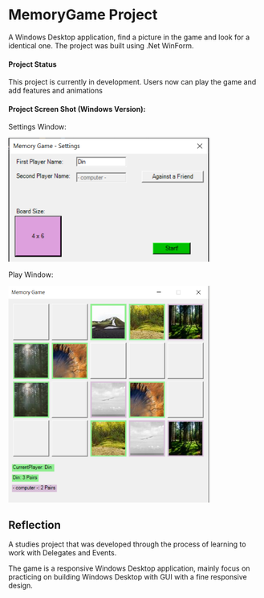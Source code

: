 # MemoryGame Project
A Windows Desktop application, find a picture in the game and look for a identical one.
The project was built using .Net WinForm.

#### Project Status
This project is currently in development. Users now can play the game and add features and animations

#### Project Screen Shot (Windows Version):
Settings Window:

<img src="https://github.com/DinYehoshua/MemoryGame/blob/main/SettingFormScreenShot.png?raw=true" 
width=400px>

Play Window:

<img src="https://github.com/DinYehoshua/MemoryGame/blob/main/PlayFormScreenShot.png?raw=true" 
width=400px>

## Reflection
A studies project that was developed through the process of learning to work with Delegates and Events.

The game is a responsive Windows Desktop application, mainly focus on practicing on building Windows Desktop with GUI with a fine responsive design.
